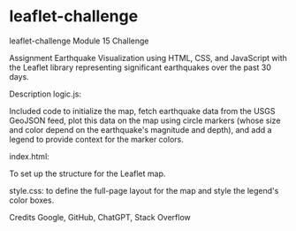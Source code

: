 # leaflet-challenge
leaflet-challenge
Module 15 Challenge

Assignment
 Earthquake Visualization using HTML, CSS, and JavaScript with the Leaflet library representing significant earthquakes over the past 30 days.

Description
logic.js:

Included code to initialize the map, fetch earthquake data from the USGS GeoJSON feed, plot this data on the map using circle markers (whose size and color depend on the earthquake's magnitude and depth), and add a legend to provide context for the marker colors.

index.html:

To set up the structure for the Leaflet map.

style.css:
to define the full-page layout for the map and style the legend's color boxes.

Credits
Google, GitHub, ChatGPT, Stack Overflow
